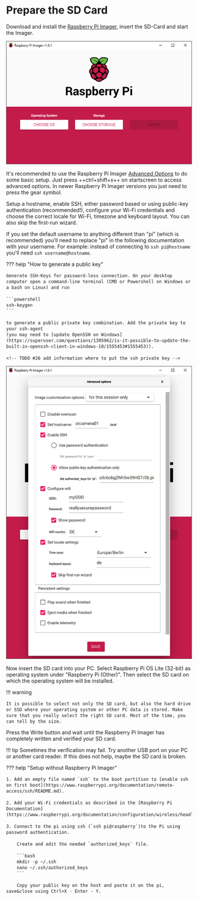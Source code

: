# Prepare the SD Card

Download and install the [Raspberry Pi Imager](https://www.raspberrypi.org/software/), insert the SD-Card and start the Imager.

![Raspberry Pi Imager advanced settings](rpi_imager_1.png)

It's recommended to use the Raspberry Pi Imager [Advanced Options](https://www.raspberrypi.org/blog/raspberry-pi-imager-update-to-v1-6/) to do some basic setup.
Just press ++ctrl+shift+x++ on startscreen to access advanced options.
In newer Raspberry Pi Imager versions you just need to press the gear symbol.

Setup a hostname, enable SSH, either password based or using public-key authentication (recommended!),
configure your Wi-Fi credentials and choose the correct locale for Wi-Fi, timezone and keyboard layout.
You can also skip the first-run wizard.

If you set the default username to anything different than "pi" (which is recommended) you'll need to replace "pi" in the following documentation with your username.
For example: instead of connecting to `ssh pi@hostname` you'll need `ssh username@hostname`.

??? help "How to generate a public key"

    Generate SSH-Keys for password-less connection. On your desktop computer open a command-line terminal (CMD or Powershell on Windows or a bash on Linux) and run

    ```powershell
    ssh-keygen
    ```

    to generate a public private key combination. Add the private key to your ssh-agent
    (you may need to [update OpenSSH on Windows](https://superuser.com/questions/1395962/is-it-possible-to-update-the-built-in-openssh-client-in-windows-10/1555453#1555453)).
    
    <!-- TODO #26 add information where to put the ssh private key -->

![Raspberry Pi Imager advanced settings](rpi_imager_2.png)

Now insert the SD card into your PC. Select Raspberry Pi OS Lite (32-bit) as operating system under "Raspberry Pi (Other)". Then select the SD card on which the operating system will be installed.

!!! warning

    It is possible to select not only the SD card, but also the hard drive or SSD where your operating system or other PC data is stored. Make sure that you really select the right SD card. Most of the time, you can tell by the size.

Press the Write button and wait until the Raspberry Pi Imager has completely written and verified your SD card.

!!! tip
    Sometimes the verification may fail. Try another USB port on your PC or another card reader. If this does not help, maybe the SD card is broken.

??? help "Setup without Raspberry Pi Imager"

    1. Add an empty file named `ssh` to the boot partition to [enable ssh on first boot](https://www.raspberrypi.org/documentation/remote-access/ssh/README.md).

    2. Add your Wi-Fi credentials as described in the [Raspberry Pi Documentation](https://www.raspberrypi.org/documentation/configuration/wireless/headless.md)

    3. Connect to the pi using ssh (`ssh pi@raspberry`)to the Pi using password authentication.

        Create and edit the needed `authorized_keys` file.

        ```bash
        mkdir -p ~/.ssh
        nano ~/.ssh/authorized_keys
        ```

        Copy your public key on the host and paste it on the pi, save&close using Ctrl+X - Enter - Y.
